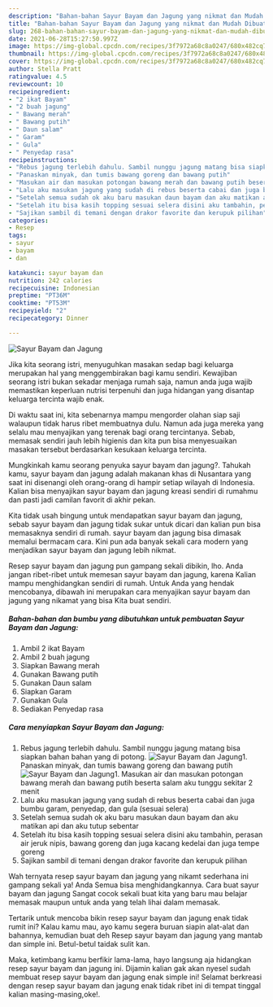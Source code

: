 ```yaml
---
description: "Bahan-bahan Sayur Bayam dan Jagung yang nikmat dan Mudah Dibuat"
title: "Bahan-bahan Sayur Bayam dan Jagung yang nikmat dan Mudah Dibuat"
slug: 268-bahan-bahan-sayur-bayam-dan-jagung-yang-nikmat-dan-mudah-dibuat
date: 2021-06-28T15:27:50.997Z
image: https://img-global.cpcdn.com/recipes/3f7972a68c8a0247/680x482cq70/sayur-bayam-dan-jagung-foto-resep-utama.jpg
thumbnail: https://img-global.cpcdn.com/recipes/3f7972a68c8a0247/680x482cq70/sayur-bayam-dan-jagung-foto-resep-utama.jpg
cover: https://img-global.cpcdn.com/recipes/3f7972a68c8a0247/680x482cq70/sayur-bayam-dan-jagung-foto-resep-utama.jpg
author: Stella Pratt
ratingvalue: 4.5
reviewcount: 10
recipeingredient:
- "2 ikat Bayam"
- "2 buah jagung"
- " Bawang merah"
- " Bawang putih"
- " Daun salam"
- " Garam"
- " Gula"
- " Penyedap rasa"
recipeinstructions:
- "Rebus jagung terlebih dahulu. Sambil nunggu jagung matang bisa siapkan bahan bahan yang di potong."
- "Panaskan minyak, dan tumis bawang goreng dan bawang putih"
- "Masukan air dan masukan potongan bawang merah dan bawang putih beserta salam aku tunggu sekitar 2 menit"
- "Lalu aku masukan jagung yang sudah di rebus beserta cabai dan juga bumbu garam, penyedap, dan gula (sesuai selera)"
- "Setelah semua sudah ok aku baru masukan daun bayam dan aku matikan api dan aku tutup sebentar"
- "Setelah itu bisa kasih topping sesuai selera disini aku tambahin, perasan air jeruk nipis, bawang goreng dan juga kacang kedelai dan juga tempe goreng"
- "Sajikan sambil di temani dengan drakor favorite dan kerupuk pilihan"
categories:
- Resep
tags:
- sayur
- bayam
- dan

katakunci: sayur bayam dan 
nutrition: 242 calories
recipecuisine: Indonesian
preptime: "PT36M"
cooktime: "PT53M"
recipeyield: "2"
recipecategory: Dinner

---
```



![Sayur Bayam dan Jagung](https://img-global.cpcdn.com/recipes/3f7972a68c8a0247/680x482cq70/sayur-bayam-dan-jagung-foto-resep-utama.jpg)

Jika kita seorang istri, menyuguhkan masakan sedap bagi keluarga merupakan hal yang menggembirakan bagi kamu sendiri. Kewajiban seorang istri bukan sekadar menjaga rumah saja, namun anda juga wajib memastikan keperluan nutrisi terpenuhi dan juga hidangan yang disantap keluarga tercinta wajib enak.

Di waktu  saat ini, kita sebenarnya mampu mengorder olahan siap saji walaupun tidak harus ribet membuatnya dulu. Namun ada juga mereka yang selalu mau menyajikan yang terenak bagi orang tercintanya. Sebab, memasak sendiri jauh lebih higienis dan kita pun bisa menyesuaikan masakan tersebut berdasarkan kesukaan keluarga tercinta. 



Mungkinkah kamu seorang penyuka sayur bayam dan jagung?. Tahukah kamu, sayur bayam dan jagung adalah makanan khas di Nusantara yang saat ini disenangi oleh orang-orang di hampir setiap wilayah di Indonesia. Kalian bisa menyajikan sayur bayam dan jagung kreasi sendiri di rumahmu dan pasti jadi camilan favorit di akhir pekan.

Kita tidak usah bingung untuk mendapatkan sayur bayam dan jagung, sebab sayur bayam dan jagung tidak sukar untuk dicari dan kalian pun bisa memasaknya sendiri di rumah. sayur bayam dan jagung bisa dimasak memalui bermacam cara. Kini pun ada banyak sekali cara modern yang menjadikan sayur bayam dan jagung lebih nikmat.

Resep sayur bayam dan jagung pun gampang sekali dibikin, lho. Anda jangan ribet-ribet untuk memesan sayur bayam dan jagung, karena Kalian mampu menghidangkan sendiri di rumah. Untuk Anda yang hendak mencobanya, dibawah ini merupakan cara menyajikan sayur bayam dan jagung yang nikamat yang bisa Kita buat sendiri.

<!--inarticleads1-->

##### Bahan-bahan dan bumbu yang dibutuhkan untuk pembuatan Sayur Bayam dan Jagung:

1. Ambil 2 ikat Bayam
1. Ambil 2 buah jagung
1. Siapkan  Bawang merah
1. Gunakan  Bawang putih
1. Gunakan  Daun salam
1. Siapkan  Garam
1. Gunakan  Gula
1. Sediakan  Penyedap rasa




<!--inarticleads2-->

##### Cara menyiapkan Sayur Bayam dan Jagung:

1. Rebus jagung terlebih dahulu. Sambil nunggu jagung matang bisa siapkan bahan bahan yang di potong.
<img src="https://img-global.cpcdn.com/steps/9d01b04166ab2c06/160x128cq70/sayur-bayam-dan-jagung-langkah-memasak-1-foto.jpg" alt="Sayur Bayam dan Jagung">1. Panaskan minyak, dan tumis bawang goreng dan bawang putih
<img src="https://img-global.cpcdn.com/steps/f42df097eb1bac83/160x128cq70/sayur-bayam-dan-jagung-langkah-memasak-2-foto.jpg" alt="Sayur Bayam dan Jagung">1. Masukan air dan masukan potongan bawang merah dan bawang putih beserta salam aku tunggu sekitar 2 menit
1. Lalu aku masukan jagung yang sudah di rebus beserta cabai dan juga bumbu garam, penyedap, dan gula (sesuai selera)
1. Setelah semua sudah ok aku baru masukan daun bayam dan aku matikan api dan aku tutup sebentar
1. Setelah itu bisa kasih topping sesuai selera disini aku tambahin, perasan air jeruk nipis, bawang goreng dan juga kacang kedelai dan juga tempe goreng
1. Sajikan sambil di temani dengan drakor favorite dan kerupuk pilihan




Wah ternyata resep sayur bayam dan jagung yang nikamt sederhana ini gampang sekali ya! Anda Semua bisa menghidangkannya. Cara buat sayur bayam dan jagung Sangat cocok sekali buat kita yang baru mau belajar memasak maupun untuk anda yang telah lihai dalam memasak.

Tertarik untuk mencoba bikin resep sayur bayam dan jagung enak tidak rumit ini? Kalau kamu mau, ayo kamu segera buruan siapin alat-alat dan bahannya, kemudian buat deh Resep sayur bayam dan jagung yang mantab dan simple ini. Betul-betul taidak sulit kan. 

Maka, ketimbang kamu berfikir lama-lama, hayo langsung aja hidangkan resep sayur bayam dan jagung ini. Dijamin kalian gak akan nyesel sudah membuat resep sayur bayam dan jagung enak simple ini! Selamat berkreasi dengan resep sayur bayam dan jagung enak tidak ribet ini di tempat tinggal kalian masing-masing,oke!.

